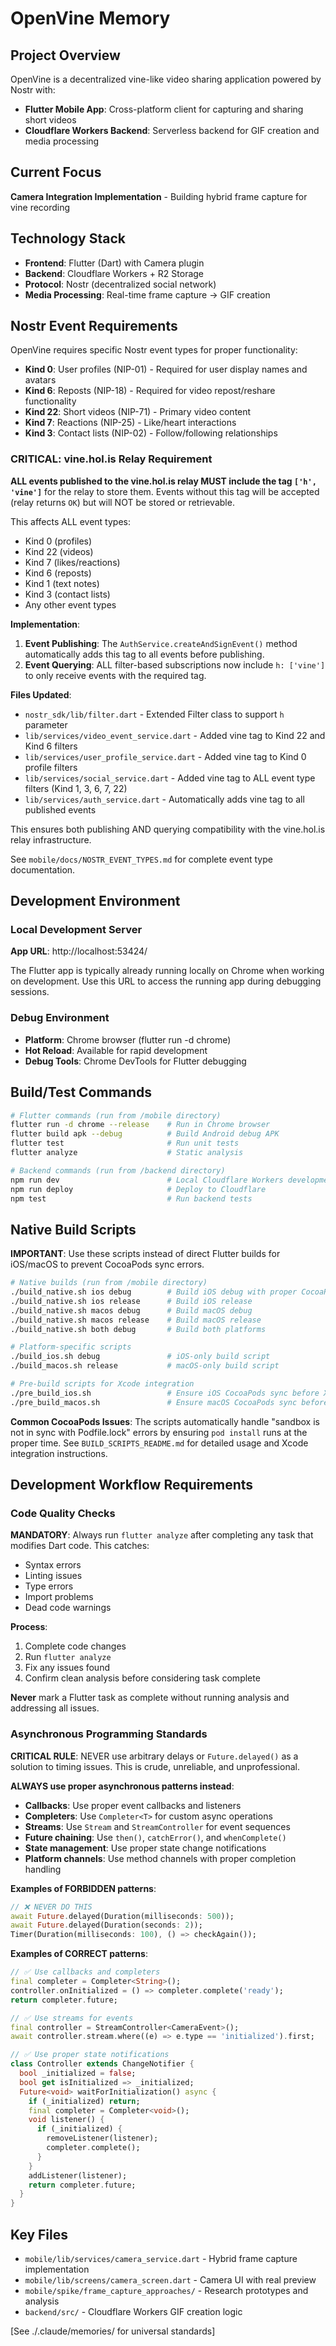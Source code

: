 # OpenVine Memory

## Project Overview
OpenVine is a decentralized vine-like video sharing application powered by Nostr with:
- **Flutter Mobile App**: Cross-platform client for capturing and sharing short videos
- **Cloudflare Workers Backend**: Serverless backend for GIF creation and media processing

## Current Focus  
**Camera Integration Implementation** - Building hybrid frame capture for vine recording

## Technology Stack
- **Frontend**: Flutter (Dart) with Camera plugin
- **Backend**: Cloudflare Workers + R2 Storage
- **Protocol**: Nostr (decentralized social network)
- **Media Processing**: Real-time frame capture → GIF creation

## Nostr Event Requirements
OpenVine requires specific Nostr event types for proper functionality:
- **Kind 0**: User profiles (NIP-01) - Required for user display names and avatars
- **Kind 6**: Reposts (NIP-18) - Required for video repost/reshare functionality  
- **Kind 22**: Short videos (NIP-71) - Primary video content
- **Kind 7**: Reactions (NIP-25) - Like/heart interactions
- **Kind 3**: Contact lists (NIP-02) - Follow/following relationships

### CRITICAL: vine.hol.is Relay Requirement
**ALL events published to the vine.hol.is relay MUST include the tag `['h', 'vine']`** for the relay to store them. Events without this tag will be accepted (relay returns `OK`) but will NOT be stored or retrievable.

This affects ALL event types:
- Kind 0 (profiles)
- Kind 22 (videos) 
- Kind 7 (likes/reactions)
- Kind 6 (reposts)
- Kind 1 (text notes)
- Kind 3 (contact lists)
- Any other event types

**Implementation**: 
1. **Event Publishing**: The `AuthService.createAndSignEvent()` method automatically adds this tag to all events before publishing.
2. **Event Querying**: ALL filter-based subscriptions now include `h: ['vine']` to only receive events with the required tag.

**Files Updated**:
- `nostr_sdk/lib/filter.dart` - Extended Filter class to support `h` parameter
- `lib/services/video_event_service.dart` - Added vine tag to Kind 22 and Kind 6 filters
- `lib/services/user_profile_service.dart` - Added vine tag to Kind 0 profile filters
- `lib/services/social_service.dart` - Added vine tag to ALL event type filters (Kind 1, 3, 6, 7, 22)
- `lib/services/auth_service.dart` - Automatically adds vine tag to all published events

This ensures both publishing AND querying compatibility with the vine.hol.is relay infrastructure.

See `mobile/docs/NOSTR_EVENT_TYPES.md` for complete event type documentation.

## Development Environment

### Local Development Server
**App URL**: http://localhost:53424/

The Flutter app is typically already running locally on Chrome when working on development. Use this URL to access the running app during debugging sessions.

### Debug Environment
- **Platform**: Chrome browser (flutter run -d chrome)
- **Hot Reload**: Available for rapid development
- **Debug Tools**: Chrome DevTools for Flutter debugging

## Build/Test Commands
```bash
# Flutter commands (run from /mobile directory)
flutter run -d chrome --release    # Run in Chrome browser
flutter build apk --debug          # Build Android debug APK
flutter test                       # Run unit tests
flutter analyze                    # Static analysis

# Backend commands (run from /backend directory)  
npm run dev                        # Local Cloudflare Workers development
npm run deploy                     # Deploy to Cloudflare
npm test                           # Run backend tests
```

## Native Build Scripts
**IMPORTANT**: Use these scripts instead of direct Flutter builds for iOS/macOS to prevent CocoaPods sync errors.

```bash
# Native builds (run from /mobile directory)
./build_native.sh ios debug        # Build iOS debug with proper CocoaPods sync
./build_native.sh ios release      # Build iOS release  
./build_native.sh macos debug      # Build macOS debug
./build_native.sh macos release    # Build macOS release
./build_native.sh both debug       # Build both platforms

# Platform-specific scripts
./build_ios.sh debug               # iOS-only build script
./build_macos.sh release           # macOS-only build script

# Pre-build scripts for Xcode integration
./pre_build_ios.sh                 # Ensure iOS CocoaPods sync before Xcode build
./pre_build_macos.sh               # Ensure macOS CocoaPods sync before Xcode build
```

**Common CocoaPods Issues**: The scripts automatically handle "sandbox is not in sync with Podfile.lock" errors by ensuring `pod install` runs at the proper time. See `BUILD_SCRIPTS_README.md` for detailed usage and Xcode integration instructions.

## Development Workflow Requirements

### Code Quality Checks
**MANDATORY**: Always run `flutter analyze` after completing any task that modifies Dart code. This catches:
- Syntax errors
- Linting issues  
- Type errors
- Import problems
- Dead code warnings

**Process**:
1. Complete code changes
2. Run `flutter analyze` 
3. Fix any issues found
4. Confirm clean analysis before considering task complete

**Never** mark a Flutter task as complete without running analysis and addressing all issues.

### Asynchronous Programming Standards
**CRITICAL RULE**: NEVER use arbitrary delays or `Future.delayed()` as a solution to timing issues. This is crude, unreliable, and unprofessional.

**ALWAYS use proper asynchronous patterns instead**:
- **Callbacks**: Use proper event callbacks and listeners
- **Completers**: Use `Completer<T>` for custom async operations
- **Streams**: Use `Stream` and `StreamController` for event sequences  
- **Future chaining**: Use `then()`, `catchError()`, and `whenComplete()`
- **State management**: Use proper state change notifications
- **Platform channels**: Use method channels with proper completion handling

**Examples of FORBIDDEN patterns**:
```dart
// ❌ NEVER DO THIS
await Future.delayed(Duration(milliseconds: 500));
await Future.delayed(Duration(seconds: 2));
Timer(Duration(milliseconds: 100), () => checkAgain());
```

**Examples of CORRECT patterns**:
```dart
// ✅ Use callbacks and completers
final completer = Completer<String>();
controller.onInitialized = () => completer.complete('ready');
return completer.future;

// ✅ Use streams for events
final controller = StreamController<CameraEvent>();
await controller.stream.where((e) => e.type == 'initialized').first;

// ✅ Use proper state notifications
class Controller extends ChangeNotifier {
  bool _initialized = false;
  bool get isInitialized => _initialized;
  Future<void> waitForInitialization() async {
    if (_initialized) return;
    final completer = Completer<void>();
    void listener() {
      if (_initialized) {
        removeListener(listener);
        completer.complete();
      }
    }
    addListener(listener);
    return completer.future;
  }
}
```

## Key Files
- `mobile/lib/services/camera_service.dart` - Hybrid frame capture implementation
- `mobile/lib/screens/camera_screen.dart` - Camera UI with real preview
- `mobile/spike/frame_capture_approaches/` - Research prototypes and analysis
- `backend/src/` - Cloudflare Workers GIF creation logic

[See ./.claude/memories/ for universal standards]